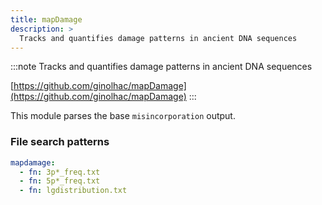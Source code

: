 ```yaml
---
title: mapDamage
description: >
  Tracks and quantifies damage patterns in ancient DNA sequences
---
```


<!--
~~~~~ DO NOT EDIT ~~~~~
This file is autogenerated from the MultiQC module python docstring.
Do not edit the markdown, it will be overwritten.

File path for the source of this content: multiqc/modules/mapdamage/mapdamage.py
~~~~~~~~~~~~~~~~~~~~~~~
-->

:::note
Tracks and quantifies damage patterns in ancient DNA sequences

[https://github.com/ginolhac/mapDamage](https://github.com/ginolhac/mapDamage)
:::

This module parses the base `misincorporation` output.

### File search patterns

```yaml
mapdamage:
  - fn: 3p*_freq.txt
  - fn: 5p*_freq.txt
  - fn: lgdistribution.txt
```
